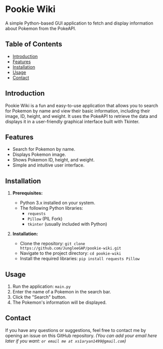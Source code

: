 # Pookie Wiki

A simple Python-based GUI application to fetch and display information about Pokemon from the PokeAPI.

## Table of Contents

- [Introduction](#introduction)
- [Features](#features)
- [Installation](#installation)
- [Usage](#usage)
- [Contact](#contact)  

## Introduction

Pookie Wiki is a fun and easy-to-use application that allows you to search for Pokemon by name and view their basic information, including their image, ID, height, and weight.  It uses the PokeAPI to retrieve the data and displays it in a user-friendly graphical interface built with Tkinter.

## Features

- Search for Pokemon by name.
- Displays Pokemon image.
- Shows Pokemon ID, height, and weight.
- Simple and intuitive user interface.

## Installation

1. **Prerequisites:**
   - Python 3.x installed on your system.
   - The following Python libraries:
     - `requests`
     - `Pillow` (PIL Fork)
     - `tkinter` (usually included with Python)

2. **Installation:**
   - Clone the repository: `git clone https://github.com/JungleeGAP/pookie-wiki.git`  
   - Navigate to the project directory: `cd pookie-wiki`
   - Install the required libraries: `pip install requests Pillow`

## Usage

1. Run the application: `main.py` 
2. Enter the name of a Pokemon in the search bar.
3. Click the "Search" button.
4. The Pokemon's information will be displayed.

## Contact

If you have any questions or suggestions, feel free to contact me by opening an issue on this GitHub repository.  *(You can add your email here later if you want:  `or email me at xs1aryan1499@gmail.com`)*
